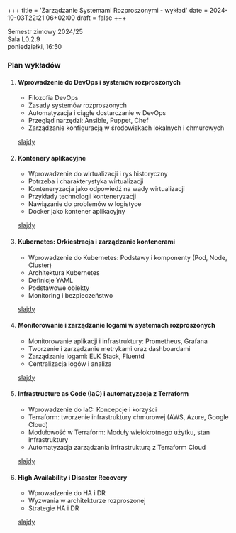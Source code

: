+++
title = 'Zarządzanie Systemami Rozproszonymi - wykład'
date = 2024-10-03T22:21:06+02:00
draft = false
+++

Semestr zimowy 2024/25  
Sala L0.2.9  
poniedziałki, 16:50  

### Plan wykładów

1. #### Wprowadzenie do DevOps i systemów rozproszonych
   - Filozofia DevOps
   - Zasady systemów rozproszonych
   - Automatyzacja i ciągłe dostarczanie w DevOps
   - Przegląd narzędzi: Ansible, Puppet, Chef
   - Zarządzanie konfiguracją w środowiskach lokalnych i chmurowych  

   [slajdy](/jwozniak/lectures/0-intro.pdf)  

2. #### Kontenery aplikacyjne
   - Wprowadzenie do wirtualizacji i rys historyczny
   - Potrzeba i charakterystyka wirtualizacji
   - Konteneryzacja jako odpowiedź na wady wirtualizacji
   - Przykłady technologii konteneryzacji
   - Nawiązanie do problemów w logistyce
   - Docker jako kontener aplikacyjny

   [slajdy](/jwozniak/lectures/1-docker.pdf)

3. #### Kubernetes: Orkiestracja i zarządzanie kontenerami
   - Wprowadzenie do Kubernetes: Podstawy i komponenty (Pod, Node, Cluster)
   - Architektura Kubernetes
   - Definicje YAML
   - Podstawowe obiekty
   - Monitoring i bezpieczeństwo

   [slajdy](/jwozniak/lectures/2-kubernetes.pdf)

4. #### Monitorowanie i zarządzanie logami w systemach rozproszonych
   - Monitorowanie aplikacji i infrastruktury: Prometheus, Grafana
   - Tworzenie i zarządzanie metrykami oraz dashboardami
   - Zarządzanie logami: ELK Stack, Fluentd
   - Centralizacja logów i analiza

   [slajdy](/jwozniak/lectures/3-monitoring.pdf)

5. #### Infrastructure as Code (IaC) i automatyzacja z Terraform
   - Wprowadzenie do IaC: Koncepcje i korzyści
   - Terraform: tworzenie infrastruktury chmurowej (AWS, Azure, Google Cloud)
   - Modułowość w Terraform: Moduły wielokrotnego użytku, stan infrastruktury
   - Automatyzacja zarządzania infrastrukturą z Terraform Cloud

   [slajdy](/jwozniak/lectures/4-iac.pdf)

6. #### High Availability i Disaster Recovery
   - Wprowadzenie do HA i DR
   - Wyzwania w architekturze rozproszonej
   - Strategie HA i DR

   [slajdy](/jwozniak/lectures/5-ha.pdf)
